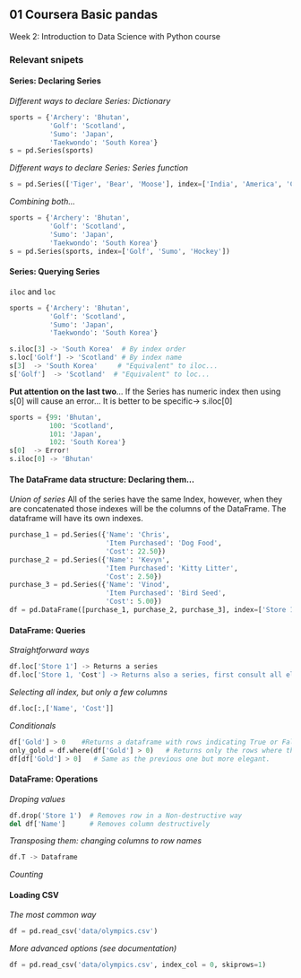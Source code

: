 ## 01 Coursera Basic pandas

Week 2: Introduction to Data Science with Python course


### Relevant snipets

#### Series: Declaring Series

*Different ways to declare Series: Dictionary*
```Python
sports = {'Archery': 'Bhutan',
          'Golf': 'Scotland',
          'Sumo': 'Japan',
          'Taekwondo': 'South Korea'}
s = pd.Series(sports)
```

*Different ways to declare Series: Series function*
```Python
s = pd.Series(['Tiger', 'Bear', 'Moose'], index=['India', 'America', 'Canada'])
```

*Combining both...*
```Python
sports = {'Archery': 'Bhutan',
          'Golf': 'Scotland',
          'Sumo': 'Japan',
          'Taekwondo': 'South Korea'}
s = pd.Series(sports, index=['Golf', 'Sumo', 'Hockey'])
```

#### Series: Querying Series

`iloc` and `loc`

```Python
sports = {'Archery': 'Bhutan',
          'Golf': 'Scotland',
          'Sumo': 'Japan',
          'Taekwondo': 'South Korea'}

s.iloc[3] -> 'South Korea'  # By index order
s.loc['Golf'] -> 'Scotland' # By index name
s[3]  -> 'South Korea'     # "Equivalent" to iloc... 
s['Golf']  -> 'Scotland'  # "Equivalent" to loc... 
```

**Put attention on the last two**...
If the Series has numeric index then using s[0] will cause an error... It is better to be specific-> s.iloc[0]
```Python
sports = {99: 'Bhutan',
          100: 'Scotland',
          101: 'Japan',
          102: 'South Korea'}
s[0]  -> Error!
s.iloc[0] -> 'Bhutan'
```

#### The DataFrame data structure: Declaring them...

*Union of series*
All of the series have the same Index, however, when they are concatenated those indexes will be the columns of the DataFrame.
The dataframe will have its own indexes. 

```Python
purchase_1 = pd.Series({'Name': 'Chris', 
                        'Item Purchased': 'Dog Food',
                        'Cost': 22.50})
purchase_2 = pd.Series({'Name': 'Kevyn',
                        'Item Purchased': 'Kitty Litter',
                        'Cost': 2.50})
purchase_3 = pd.Series({'Name': 'Vinod',
                        'Item Purchased': 'Bird Seed',
                        'Cost': 5.00})
df = pd.DataFrame([purchase_1, purchase_2, purchase_3], index=['Store 1', 'Store 1', 'Store 2'])
```

#### DataFrame: Queries

*Straightforward ways*
```Python
df.loc['Store 1'] -> Returns a series
df.loc['Store 1, 'Cost'] -> Returns also a series, first consult all elements with index = Store 1, and then with columns = 'Cost'
```

*Selecting all index, but only a few columns*
```Python
df.loc[:,['Name', 'Cost']]
```

*Conditionals*
```Python
df['Gold'] > 0    #Returns a dataframe with rows indicating True or False (not that useful)
only_gold = df.where(df['Gold'] > 0)   # Returns only the rows where the condition occurs (way more useful)
df[df['Gold'] > 0]   # Same as the previous one but more elegant.
```


#### DataFrame: Operations
*Droping values*
```Python 
df.drop('Store 1')  # Removes row in a Non-destructive way
del df['Name']      # Removes column destructively
```

*Transposing them: changing columns to row names*
```Python
df.T -> Dataframe 
```

*Counting*



#### Loading CSV
*The most common way*
```Python
df = pd.read_csv('data/olympics.csv')
```

*More advanced options (see documentation)*
```Python
df = pd.read_csv('data/olympics.csv', index_col = 0, skiprows=1)
```





